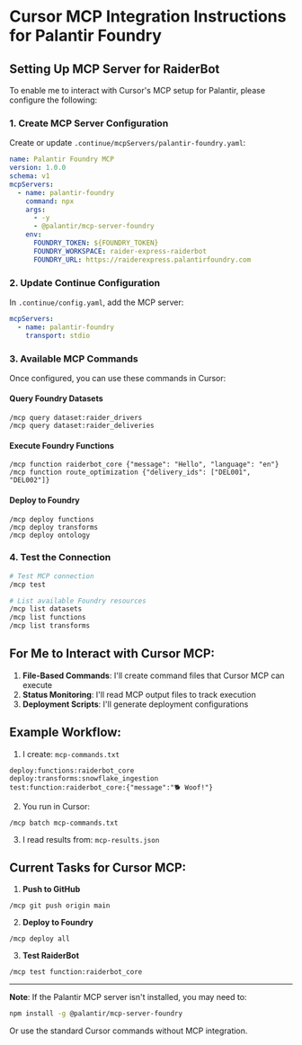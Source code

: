 # Cursor MCP Integration Instructions for Palantir Foundry

## Setting Up MCP Server for RaiderBot

To enable me to interact with Cursor's MCP setup for Palantir, please configure the following:

### 1. Create MCP Server Configuration

Create or update `.continue/mcpServers/palantir-foundry.yaml`:

```yaml
name: Palantir Foundry MCP
version: 1.0.0
schema: v1
mcpServers:
  - name: palantir-foundry
    command: npx
    args:
      - -y
      - @palantir/mcp-server-foundry
    env:
      FOUNDRY_TOKEN: ${FOUNDRY_TOKEN}
      FOUNDRY_WORKSPACE: raider-express-raiderbot
      FOUNDRY_URL: https://raiderexpress.palantirfoundry.com
```

### 2. Update Continue Configuration

In `.continue/config.yaml`, add the MCP server:

```yaml
mcpServers:
  - name: palantir-foundry
    transport: stdio
```

### 3. Available MCP Commands

Once configured, you can use these commands in Cursor:

#### Query Foundry Datasets
```
/mcp query dataset:raider_drivers
/mcp query dataset:raider_deliveries
```

#### Execute Foundry Functions
```
/mcp function raiderbot_core {"message": "Hello", "language": "en"}
/mcp function route_optimization {"delivery_ids": ["DEL001", "DEL002"]}
```

#### Deploy to Foundry
```
/mcp deploy functions
/mcp deploy transforms
/mcp deploy ontology
```

### 4. Test the Connection

```bash
# Test MCP connection
/mcp test

# List available Foundry resources
/mcp list datasets
/mcp list functions
/mcp list transforms
```

## For Me to Interact with Cursor MCP:

1. **File-Based Commands**: I'll create command files that Cursor MCP can execute
2. **Status Monitoring**: I'll read MCP output files to track execution
3. **Deployment Scripts**: I'll generate deployment configurations

## Example Workflow:

1. I create: `mcp-commands.txt`
```
deploy:functions:raiderbot_core
deploy:transforms:snowflake_ingestion
test:function:raiderbot_core:{"message":"🐕 Woof!"}
```

2. You run in Cursor:
```
/mcp batch mcp-commands.txt
```

3. I read results from: `mcp-results.json`

## Current Tasks for Cursor MCP:

1. **Push to GitHub**
```
/mcp git push origin main
```

2. **Deploy to Foundry**
```
/mcp deploy all
```

3. **Test RaiderBot**
```
/mcp test function:raiderbot_core
```

---

**Note**: If the Palantir MCP server isn't installed, you may need to:
```bash
npm install -g @palantir/mcp-server-foundry
```

Or use the standard Cursor commands without MCP integration.
